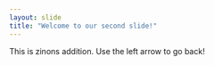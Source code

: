 ```yaml
---
layout: slide
title: "Welcome to our second slide!"
---
```

This is zinons addition.
Use the left arrow to go back!
